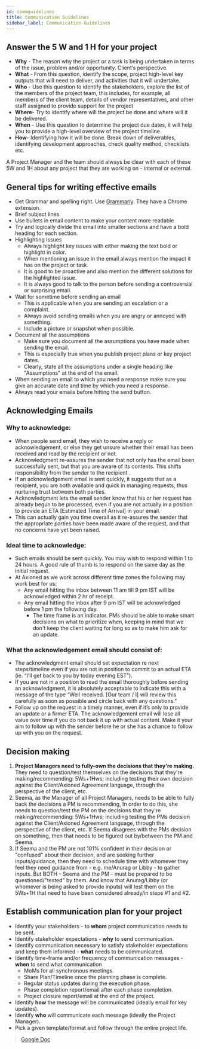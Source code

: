 ```yaml
---
id: commguidelines
title: Communication Guidelines
sidebar_label: Communication Guidelines
---
```


## Answer the 5 W and 1 H for your project

- **Why** - The reason why the project or a task is being undertaken in terms of the issue, problem and/or opportunity. Client’s perspective.
- **What** - From this question, identify the scope, project high-level key outputs that will need to deliver, and activities that it will undertake.
- **Who** - Use this question to identify the stakeholders, explore the list of the members of the project team, this includes, for example, all members of the client team, details of vendor representatives, and other staff assigned to provide support for the project
- **Where**- Try to identify where will the project be done and where will it be delivered.
- **When** - Use this question to determine the project due dates, it will help you to provide a high-level overview of the project timeline.
- **How**- Identifying how it will be done. Break down of deliverables, identifying development approaches, check quality method, checklists etc.

A Project Manager and the team should always be clear with each of these 5W and 1H about any project that they are working on - internal or external.

## General tips for writing effective emails

- Get Grammar and spelling right. Use [Grammarly](https://www.grammarly.com/). They have a Chrome extension.
- Brief subject lines
- Use bullets in email content to make your content more readable
- Try and logically divide the email into smaller sections and have a bold heading for each section.
- Highlighting issues
  - Always highlight key issues with either making the text bold or highlight in color.
  - When mentioning an issue in the email always mention the impact it has on the project or task.
  - It is good to be proactive and also mention the different solutions for the highlighted issue.
  - It is always good to talk to the person before sending a controversial or surprising email.
- Wait for sometime before sending an email
  - This is applicable when you are sending an escalation or a complaint.
  - Always avoid sending emails when you are angry or annoyed with something.
  - Include a picture or snapshot when possible.
- Document all the assumptions
  - Make sure you document all the assumptions you have made when sending the email.
  - This is especially true when you publish project plans or key project dates.
  - Clearly, state all the assumptions under a single heading like "Assumptions" at the end of the email.
- When sending an email to which you need a response make sure you give an accurate date and time by which you need a response.
- Always read your emails before hitting the send button.

## Acknowledging Emails

### Why to acknowledge:

- When people send email, they wish to receive a reply or acknowledgement, or else they get unsure whether their email has been received and read by the recipient or not.
- Acknowledgment re-assures the sender that not only has the email been successfully sent, but that you are aware of its contents. This shifts responsibility from the sender to the recipient .
- If an acknowledgement email is sent quickly, it suggests that as a recipient, you are both available and quick in managing requests, thus nurturing trust between both parties.
- Acknowledgment lets the email sender know that his or her request has already begun to be processed, even if you are not actually in a position to provide an ETA [Estimated Time of Arrival] in your email.
- This can actually gain you time overall as it re-assures the sender that the appropriate parties have been made aware of the request, and that no concerns have yet been raised.

### Ideal time to acknowledge:

- Such emails should be sent quickly. You may wish to respond within 1 to 24 hours. A good rule of thumb is to respond on the same day as the initial request.
- At Axioned as we work across different time zones the following may work best for us:
  - Any email hitting the inbox between 11 am till 9 pm IST will be acknowledged within 2 hr of receipt.
  - Any email hitting the inbox after 9 pm IST will be acknowledged before 1 pm the following day.
    - The time frame is an indicator. PMs should be able to make smart decisions on what to prioritize when, keeping in mind that we don't keep the client waiting for long so as to make him ask for an update.

### What the acknowledgement email should consist of:

- The acknowledgment email should set expectation re next steps/timeline even if you are not in position to commit to an actual ETA (ie. “I’ll get back to you by today evening EST”).
- If you are not in a position to read the email thoroughly before sending an acknowledgment, it is absolutely acceptable to indicate this with a message of the type “Well received. [Our team / I] will review this carefully as soon as possible and circle back with any questions.”
- Follow up on the request in a timely manner, even if it’s only to provide an update or a firmer ETA. The acknowledgement email will lose all value over time if you do not back it up with actual content. Make it your aim to follow up with the sender before he or she has a chance to follow up with you on the request.

## Decision making

1. **Project Managers need to fully-own the decisions that they're making.** They need to question/test themselves on the decisions that they're making/recommending: 5Ws+1Hws; including testing their own decision against the Client/Axioned Agreement language, through the perspective of the client, etc.
2. Seema, as the Manager of all Project Managers, needs to be able to fully back the decisions a PM is recommending, In order to do this, she needs to question/test the PM on the decisions that they're making/recommending: 5Ws+1Hws; including testing the PMs decision against the Client/Axioned Agreement language, through the perspective of the client, etc. If Seema disagrees with the PMs decision on something, then that needs to be figured out by/between the PM and Seema.
3. If Seema and the PM are not 101% confident in their decision or "confused" about their decision, and are seeking further inputs/guidance, then they need to schedule time with whomever they feel they need guidance from - e.g. me/Anurag or Libby - to gather inputs. But BOTH - Seema and the PM - must be prepared to be questioned/"tested" by them. And know that Anurag/Libby (or whomever is being asked to provide inputs) will test them on the 5Ws+1H that need to have been considered already/in steps #1 and #2.

## Establish communication plan for your project

- Identify your stakeholders - to **whom** project communication needs to be sent.
- Identify stakeholder expectations - **why** to send communication.
- Identify communication necessary to satisfy stakeholder expectations and keep them informed - **what** needs to be communicated.
- Identify time-frame and/or frequency of communication messages - **when** to send what communication
  - MoMs for all synchronous meetings.
  - Share Plan/Timeline once the planning phase is complete.
  - Regular status updates during the execution phase.
  - Phase completion report/email after each phase completion.
  - Project closure report/email at the end of the project.
- Identify **how** the message will be communicated (ideally email for key updates).
- Identify **who** will communicate each message (ideally the Project Manager).
- Pick a given template/format and follow through the entire project life.

> [Google Doc](https://docs.google.com/document/d/1xnHdryiuUtvhCKcwoKmZvV3N8jCxxZCTc75WG_6XPUw/edit#heading=h.ksd4pjpzxipd)
